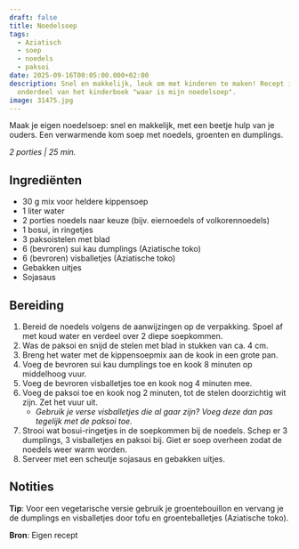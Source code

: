 ```yaml
---
draft: false
title: Noedelsoep
tags:
  - Aziatisch
  - soep
  - noedels
  - paksoi
date: 2025-09-16T00:05:00.000+02:00
description: Snel en makkelijk, leuk om met kinderen te maken! Recept is
  onderdeel van het kinderboek "waar is mijn noedelsoep".
image: 31475.jpg
---
```


Maak je eigen noedelsoep: snel en makkelijk, met een beetje hulp van je ouders. Een verwarmende kom soep met noedels, groenten en dumplings.  

*2 porties | 25 min.*

## Ingrediënten

* 30 g mix voor heldere kippensoep  
* 1 liter water  
* 2 porties noedels naar keuze (bijv. eiernoedels of volkorennoedels)  
* 1 bosui, in ringetjes  
* 3 paksoistelen met blad  
* 6 (bevroren) sui kau dumplings (Aziatische toko)  
* 6 (bevroren) visballetjes (Aziatische toko)  
* Gebakken uitjes  
* Sojasaus  


## Bereiding

1. Bereid de noedels volgens de aanwijzingen op de verpakking. Spoel af met koud water en verdeel over 2 diepe soepkommen.  
2. Was de paksoi en snijd de stelen met blad in stukken van ca. 4 cm.  
3. Breng het water met de kippensoepmix aan de kook in een grote pan.  
4. Voeg de bevroren sui kau dumplings toe en kook 8 minuten op middelhoog vuur.  
5. Voeg de bevroren visballetjes toe en kook nog 4 minuten mee.  
6. Voeg de paksoi toe en kook nog 2 minuten, tot de stelen doorzichtig wit zijn. Zet het vuur uit.  
   - *Gebruik je verse visballetjes die al gaar zijn? Voeg deze dan pas tegelijk met de paksoi toe.*  
7. Strooi wat bosui-ringetjes in de soepkommen bij de noedels. Schep er 3 dumplings, 3 visballetjes en paksoi bij. Giet er soep overheen zodat de noedels weer warm worden.  
8. Serveer met een scheutje sojasaus en gebakken uitjes.  

## Notities

**Tip**: Voor een vegetarische versie gebruik je groentebouillon en vervang je de dumplings en visballetjes door tofu en groenteballetjes (Aziatische toko).  

**Bron**: Eigen recept
